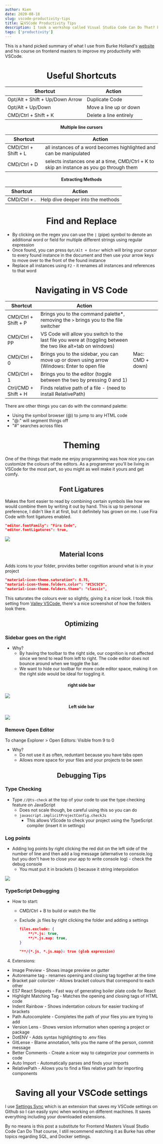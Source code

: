```yaml
---
author: Kien
date: 2020-08-18
slug: vscode-productivity-tips
title: 💻VSCode Productivity Tips
description: I took a workshop called Visual Studio Code Can Do That? by Burke Holland from Frontend Masters and learned a few tips and tricks to make myself more productive with VSCode!
tags: ['productivity']
---
```


This is a hand picked summary of what I use from Burke Holland's <a href="https://burkeholland.gitbook.io/vs-code-can-do-that/" target="_blank">website</a> and his course on frontend masters to improve my productivity with VSCode.

# <center> Useful Shortcuts </center>

| **Shortcut**                    | **Action**             |
| ------------------------------- | ---------------------- |
| Opt/Alt + Shift + Up/Down Arrow | Duplicate Code         |
| Opt/Alt + Up/Down               | Move a line up or down |
| CMD/Ctrl + Shift + K            | Delete a line entirely |

<center> <strong>Multiple line cursors</strong> </center>

| **Shortcut**         | **Action**                                                                               |
| -------------------- | ---------------------------------------------------------------------------------------- |
| CMD/Ctrl + Shift + L | all instances of a word becomes highlighted and can be manipulated                       |
| CMD/Ctrl + D         | selects instances one at a time, CMD/Ctrl + K to skip an instance as you go through them |

<center> <strong>Extracting Methods</strong> </center>

| **Shortcut** | **Action**                        |
| ------------ | --------------------------------- |
| CMD/Ctrl + . | Help dive deeper into the methods |

# <center>Find and Replace</center>

- By clicking on the regex you can use the `|` (pipe) symbol to denote an additional word or field for multiple different strings using regular expression
- Once found, you can press `Opt/Alt + Enter` which will bring your cursor to every found instance in the document and then use your arrow keys to move over to the front of the found instance
- Replace all instances using `F2` - it renames all instances and references to that word

# <center className="pt-10">Navigating in VS Code</center>

| **Shortcut**         | **Action**                                                                                                    |                  |
| -------------------- | ------------------------------------------------------------------------------------------------------------- | ---------------- |
| CMD/Ctrl + Shift + P | Brings you to the command palette\*, removing the `>` brings you to the file switcher                         |                  |
| CMD/Ctrl + PP        | VS Code will allow you switch to the last file you were at (toggling between the two like alt+tab on windows) |                  |
| CMD/Ctrl + 0         | Brings you to the sidebar, you can move up or down using arrow (Windows: Enter to open file                   | Mac: CMD + down) |
| CMD/Ctrl + 1         | Brings you to the editor (toggle between the two by pressing 0 and 1)                                         |                  |
| Ctrl/CMD + Shift + H | Finds relative path of a file - (need to install RelativePath)                                                |                  |

There are other things you can do with the command palette:

<ul>
    <li>Using the symbol browser (@) to jump to any HTML code</li>
    <li>"@:" will segment things off</li>
    <li>"#" searches across files</li>
</ul>

# <center>Theming</center>

One of the things that made me enjoy programming was how nice you can customize the colours of the editors. As a programmer you'll be living in VSCode for the most part, so you might as well make it yours and get comfy.

## <center>Font Ligatures</center>

Makes the font easier to read by combining certain symbols like how we would combine them by writing it out by hand. This is up to personal preference, I didn't like it at first, but it definitely has grown on me. I use Fira Code with font ligatures enabled.

```json
"editor.fontFamily": "Fira Code",
"editor.fontLigatures": true,
```

![](/static/images/vscode/fontligatures.png)

## <center>Material Icons </center>

Adds icons to your folder, provides better cognition around what is in your project

```json
"material-icon-theme.saturation": 0.75,
"material-icon-theme.folders.color": "#C5C5C9",
"material-icon-theme.folders.theme": "classic",
```

This saturates the colours ever so slightly, giving it a nicer look. I took this setting from <a href="https://github.com/TimGr/valley-vscode" target="_blank">Valley VSCode</a>, there's a nice screenshot of how the folders look there.

## <center>Optimizing</center>

### Sidebar goes on the right

- Why?
  - By having the toolbar to the right side, our cognition is not affected since we tend to read from left to right. The code editor does not bounce around when we toggle the bar.
  - We want to hide our toolbar for more code editor space, making it on the right side would be ideal for toggling it.

#### <center>right side bar</center>

![](/static/images/vscode/rightbar.gif)

#### <center>Left side bar</center>

![](/static/images/vscode/leftbar.gif)

### Remove Open Editor

To change Explorer > Open Editors: Visible from 9 to 0

- Why?
  - Do not use it as often, reduntant because you have tabs open
  - Allows more space for your files and your projects to be seen

## <center> Debugging Tips </center>

### Type Checking

- Type `//@ts-check` at the top of your code to use the type checking feature on JavaScript
  - Does not scale though, be careful using this so you can do
  - `javascript.implicitProjectConfig.checkJs`
    - This allows VScode to check your project using the TypeScript compiler (insert it in settings)

### Log points

- Adding log points by right clicking the red dot on the left side of the number of line and then add a log message (alternative to console.log but you don't have to close your app to write console log) - check the debug console
  - You must put it in brackets {} because it string interpolation

![](/static/images/vscode/breakpoint.png)

### TypeScript Debugging

- How to start:

  - CMD/Ctrl + B to build or watch the file
  - Exclude .js files by right clicking the folder and adding a settings

    ```json
    files.exclude: {
    	**/*.js: true,
    	**/*.js.map: true,
    }

    "**/{*.js, *.js.map}: true (glob expression)
    ```

4. Extensions:

- Image Preview - Shows image preview on gutter
- Autorename tag - renames opening and closing tag together at the time
- Bracket pair colorizer - Allows bracket colours that correspond to each other
- ES7 React Snippets - Fast way of generating boiler plate code for React
- Highlight Matching Tag - Matches the opening and closing tags of HTML code
- Indent Rainbow - Shows indentation colours for easier tracking of brackets
- Path Autocomplete - Completes the path of your files you are trying to add
- Version Lens - Shows version information when opening a project or package
- DotENV - Adds syntax highlighting to .env files
- GitLense - Blame annotation, tells you the name of the person, commit message
- Better Comments - Create a nicer way to categorize your comments in code
- Auto Import - Automatically parses and finds your imports
- RelativePath - Allows you to find a files relative path for importing components

# <center className="pt-10">Saving all your VSCode settings</center>

I use <a href="https://marketplace.visualstudio.com/items?itemName=Shan.code-settings-sync" target="_blank">Settings Sync</a> which is an extension that saves my VSCode settings on Github so I can easily sync when working on different machines. It saves everything including your downloaded extensions.

By no means is this post a substitute for Frontend Masters Visual Studio Code Can Do That course, I still recommend watching it as Burke has other topics regarding SQL, and Docker settings.
